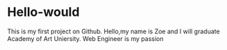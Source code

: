 # Hello-would
This is my first project on Github.
Hello,my name is Zoe and I will graduate Academy of Art Uniersity.
Web Engineer is my passion
